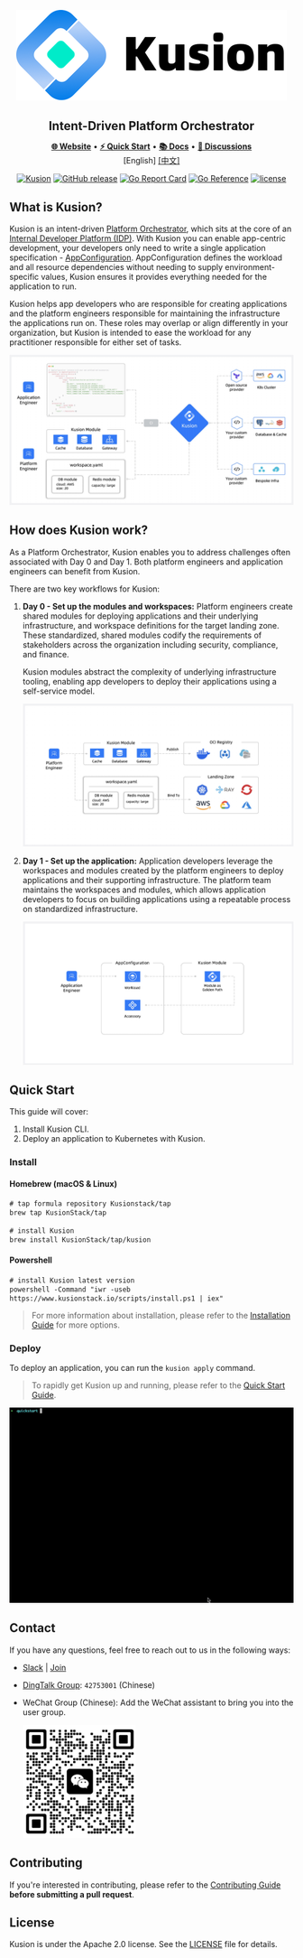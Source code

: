 <div align="center">
<p></p><p></p>
<p>
    <img  src="docs/logo.png">
</p>

<h1 style="font-size: 1.5em;">
    Intent-Driven Platform Orchestrator
</h1>

<p align="center">
  <a href="https://www.kusionstack.io/docs/" target="_blank"><b>🌐 Website</b></a> •
  <a href="https://www.kusionstack.io/docs/getting-started/deliver-quickstart" target="_blank"><b>⚡️ Quick Start</b></a> •
  <a href="https://www.kusionstack.io/docs/" target="_blank"><b>📚 Docs</b></a> •
  <a href="https://github.com/orgs/KusionStack/discussions" target="_blank"><b>💬 Discussions</b></a><br>
  [English] 
  <a href="https://github.com/KusionStack/kusion/blob/main/README-zh.md" target="_blank">[中文]</a>
</p>

[![Kusion](https://github.com/KusionStack/kusion/actions/workflows/release.yaml/badge.svg)](https://github.com/KusionStack/kusion/actions/workflows/release.yaml)
[![GitHub release](https://img.shields.io/github/release/KusionStack/kusion.svg)](https://github.com/KusionStack/kusion/releases)
[![Go Report Card](https://goreportcard.com/badge/github.com/KusionStack/kusion)](https://goreportcard.com/report/github.com/KusionStack/kusion)
[![Go Reference](https://pkg.go.dev/badge/github.com/KusionStack/kusion.svg)](https://pkg.go.dev/github.com/KusionStack/kusion)
[![license](https://img.shields.io/github/license/KusionStack/kusion.svg)](https://github.com/KusionStack/kusion/blob/main/LICENSE)

</div>

## What is Kusion?

Kusion is an intent-driven [Platform Orchestrator](https://internaldeveloperplatform.org/platform-orchestrators/), which sits at the core of an [Internal Developer Platform (IDP)](https://internaldeveloperplatform.org/what-is-an-internal-developer-platform/). With Kusion you can enable app-centric development, your developers only need to write a single application specification - [AppConfiguration](https://www.kusionstack.io/docs/concepts/app-configuration). AppConfiguration defines the workload and all resource dependencies without needing to supply environment-specific values, Kusion ensures it provides everything needed for the application to run.

Kusion helps app developers who are responsible for creating applications and the platform engineers responsible for maintaining the infrastructure the applications run on. These roles may overlap or align differently in your organization, but Kusion is intended to ease the workload for any practitioner responsible for either set of tasks.

<div align="center">

![workflow](docs/overview.jpg)
</div>

## How does Kusion work?

As a Platform Orchestrator, Kusion enables you to address challenges often associated with Day 0 and Day 1. Both platform engineers and application engineers can benefit from Kusion.

There are two key workflows for Kusion:

1. **Day 0 - Set up the modules and workspaces:** Platform engineers create shared modules for deploying applications and their underlying infrastructure, and workspace definitions for the target landing zone. These standardized, shared modules codify the requirements of stakeholders across the organization including security, compliance, and finance.

	Kusion modules abstract the complexity of underlying infrastructure tooling, enabling app developers to deploy their applications using a self-service model.
	
	<div align="center">

	![workflow](docs/platform_workflow.jpg)
	</div>
	
2. **Day 1 - Set up the application:** Application developers leverage the workspaces and modules created by the platform engineers to deploy applications and their supporting infrastructure. The platform team maintains the workspaces and modules, which allows application developers to focus on building applications using a repeatable process on standardized infrastructure.

	<div align="center">

	![workflow](docs/app_workflow.jpg)
	</div>

## Quick Start

This guide will cover:

1. Install Kusion CLI.
2. Deploy an application to Kubernetes with Kusion.

### Install

#### Homebrew (macOS & Linux)

```shell
# tap formula repository Kusionstack/tap
brew tap KusionStack/tap

# install Kusion 
brew install KusionStack/tap/kusion
```

#### Powershell

```
# install Kusion latest version
powershell -Command "iwr -useb https://www.kusionstack.io/scripts/install.ps1 | iex"
```

> For more information about installation, please refer to the [Installation Guide](https://www.kusionstack.io/docs/getting-started/install-kusion) for more options.

### Deploy

To deploy an application, you can run the `kusion apply` command.

> To rapidly get Kusion up and running, please refer to the [Quick Start Guide](https://www.kusionstack.io/docs/getting-started/deliver-quickstart).

![apply](https://raw.githubusercontent.com/KusionStack/kusionstack.io/main/static/img/docs/user_docs/getting-started/kusion_apply_quickstart.gif)

## Contact

If you have any questions, feel free to reach out to us in the following ways:

- [Slack](https://kusionstack.slack.com) | [Join](https://join.slack.com/t/kusionstack/shared_invite/zt-2drafxksz-VzCZZwlraHP4xpPeh_g8lg)
- [DingTalk Group](https://page.dingtalk.com/wow/dingtalk/act/en-home): `42753001`  (Chinese)
- WeChat Group (Chinese): Add the WeChat assistant to bring you into the user group.

  <img src="docs/wx_spark.jpg" width="200" height="200"/>

## Contributing

If you're interested in contributing, please refer to the [Contributing Guide](CONTRIBUTING.md) **before submitting a pull request**.

## License

Kusion is under the Apache 2.0 license. See the [LICENSE](LICENSE) file for details.
